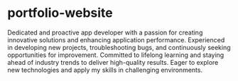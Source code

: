 ﻿# portfolio-website

Dedicated and proactive app developer with a passion for creating innovative solutions and enhancing application performance. Experienced in developing new projects, troubleshooting bugs, and continuously seeking opportunities for improvement. Committed to lifelong learning and staying ahead of industry trends to deliver high-quality results. Eager to explore new technologies and apply my skills in challenging environments.

